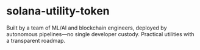 # solana-utility-token
Built by a team of ML/AI and blockchain engineers, deployed by autonomous pipelines—no single developer custody. Practical utilities with a transparent roadmap.
